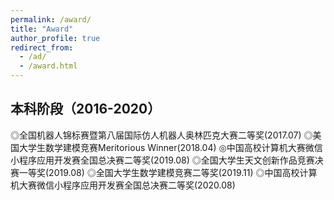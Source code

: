 ```yaml
---
permalink: /award/
title: "Award"
author_profile: true
redirect_from: 
  - /ad/
  - /award.html
---
```


## 本科阶段（2016-2020）
◎全国机器人锦标赛暨第八届国际仿人机器人奥林匹克大赛二等奖(2017.07)
◎美国大学生数学建模竞赛Meritorious Winner(2018.04)
◎中国高校计算机大赛微信小程序应用开发赛全国总决赛二等奖(2019.08)
◎全国大学生天文创新作品竞赛决赛一等奖(2019.08)
◎全国大学生数学建模竞赛二等奖(2019.11)
◎中国高校计算机大赛微信小程序应用开发赛全国总决赛二等奖(2020.08)
